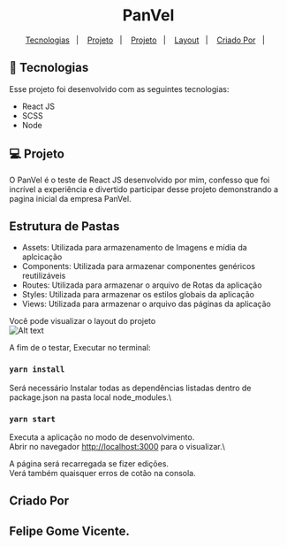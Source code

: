 <h1 align="center">
   PanVel
</h1>

<p align="center">
  <a href="#-tecnologias">Tecnologias</a>&nbsp;&nbsp;&nbsp;|&nbsp;&nbsp;&nbsp;
  <a href="#-projeto">Projeto</a>&nbsp;&nbsp;&nbsp;|&nbsp;&nbsp;&nbsp;
  <a href="#-estrutura">Projeto</a>&nbsp;&nbsp;&nbsp;|&nbsp;&nbsp;&nbsp;
  <a href="#-layout">Layout</a>&nbsp;&nbsp;&nbsp;|&nbsp;&nbsp;&nbsp;
  <a href="#-criado">Criado Por</a>&nbsp;&nbsp;&nbsp;|&nbsp;&nbsp;&nbsp;
</p>

## 🚀 Tecnologias

Esse projeto foi desenvolvido com as seguintes tecnologias:

- React JS
- SCSS
- Node

## 💻 Projeto

O PanVel é o teste de React JS desenvolvido por mim, confesso que foi incrível a experiência e divertido participar desse projeto demonstrando a pagina inicial da empresa PanVel.

## Estrutura de Pastas

- Assets: Utilizada para armazenamento de Imagens e mídia da aplcicação
- Components: Utilizada para armazenar componentes genéricos reutilizáveis
- Routes: Utilizada para armazenar o arquivo de Rotas da aplicação
- Styles: Utilizada para armazenar os estilos globais da aplicação
- Views: Utilizada para armazenar o arquivo das páginas da aplicação

Você pode visualizar o layout do projeto <br>
![Alt text](https://github.com/felipe-gomes-vicente/) <br>

A fim de o testar, Executar no terminal:

### `yarn install`

Será necessário Instalar todas as dependências listadas dentro de package.json na pasta local node_modules.\

### `yarn start`

Executa a aplicação no modo de desenvolvimento.\
Abrir no navegador [http://localhost:3000](http://localhost:3000) para o visualizar.\

A página será recarregada se fizer edições.\
Verá também quaisquer erros de cotão na consola.

## Criado Por

## Felipe Gome Vicente.
